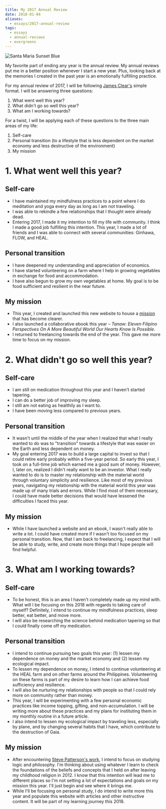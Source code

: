 ```yaml
---
title: My 2017 Annual Review
date: 2018-01-04
aliases:
  - essays/2017-annual-review
tags:
  - essays
  - annual-reviews
  - evergreens
---
```

![Santa Maria Sunset Blue](santa_maria_sunset_blue.jpg)

My favorite part of ending any year is the annual review. My annual reviews put me in a better position whenever I start a new year. Plus, looking back at the memories I created in the past year is an emotionally fulfilling practice.

For my annual review of 2017, I will be following [James Clear's](https://jamesclear.com/annual-review) simple format. I will be answering three questions:

1. What went well this year?
2. What didn't go so well this year?
3. What am I working towards?

For a twist, I will be applying each of these questions to the three main areas of my life:

1. Self-care
2. Personal transition (to a lifestyle that is less dependent on the market economy and less destructive of the environment)
3. My mission

# 1. What went well this year?

## Self-care

- I have maintained my mindfulness practices to a point where I do meditation and yoga every day as long as I am not traveling.
- I was able to rekindle a few relationships that I thought were already dead.
- Entering 2017, I made it my intention to fill my life with community. I think I made a good job fulfilling this intention. This year, I made a lot of friends and I was able to connect with several communities: Ginhawa, FLOW, and HEAL.

## Personal transition

- I have deepened my understanding and appreciation of economics.
- I have started volunteering on a farm where I help in growing vegetables in exchange for food and accommodation.
- I have also begun to grow my own vegetables at home. My goal is to be food sufficient and resilient in the near future.

## My mission

- This year, I created and launched this new website to house a [mission](/about) that has become clearer.
- I also launched a collaborative ebook this year – _Tanaw: Eleven Filipino Perspectives On A More Beautiful World Our Hearts Know Is Possible_.
- I returned to freelancing towards the end of the year. This gave me more time to focus on my mission.

# 2. What didn't go so well this year?

## Self-care

- I am still on medication throughout this year and I haven't started tapering.
- I can do a better job of improving my sleep.
- I still am not eating as healthily as I want to.
- I have been moving less compared to previous years.

## Personal transition

- It wasn't until the middle of the year when I realized that what I really wanted to do was to "transition" towards a lifestyle that was easier on the Earth and less dependent on money.
- My goal entering 2017 was to build a large capital to invest so that I could retire early probably within a five-year period. So early this year, I took on a full-time job which earned me a good sum of money. However, I, later on, realized I didn't really want to be an investor. What I really wanted to do is to master my relationship with the material world through voluntary simplicity and resilience. Like most of my previous years, navigating my relationship with the material world this year was made up of many trials and errors. While I find most of them necessary, I could have made better decisions that would have lessened the difficulties I faced this year.

## My mission

- While I have launched a website and an ebook, I wasn't really able to write a lot. I could have created more if I wasn't too focused on my personal transition. Now, that I am back to freelancing, I expect that I will be able to study, write, and create more things that I hope people will find helpful.

# 3. What am I working towards?

## Self-care

- To be honest, this is an area I haven't completely made up my mind with. What will I be focusing on this 2018 with regards to taking care of myself? Definitely, I intend to continue my mindfulness practices, sleep better, eat better, and move more.
- I will also be researching the science behind medication tapering so that I could finally come off my medication.

## Personal transition

- I intend to continue pursuing two goals this year: (1) lessen my dependence on money and the market economy and (2) lessen my ecological impact.
- To lessen my dependence on money, I intend to continue volunteering at the HEAL farm and on other farms around the Philippines. Volunteering on these farms is part of my desire to learn how I can achieve food sufficiency and resilience.
- I will also be nurturing my relationships with people so that I could rely more on community rather than money.
- This year, I will be experimenting with a few personal economic practices like income topping, gifting, and non-accumulation. I will be writing more about these practices and my plans for instituting them in my monthly routine in a future article.
- I also intend to lessen my ecological impact by traveling less, especially by plane, and by changing several habits that I have, which contribute to the destruction of Gaia.

## My mission

- After encountering [Steve Patterson's work](http://steve-patterson.com), I intend to focus on studying logic and philosophy. I'm thinking about using whatever I learn to check the foundations of the beliefs and concepts that I held on after leaving my childhood religion in 2012. I know that this intention will lead me to different places so I'm not setting a lot of expectations and goals on my mission this year. I'll just begin and see where it brings me.
- While I'll be focusing on personal study, I do intend to write more this year and populate this website with articles and other instructive content. It will be part of my learning journey this 2018.
